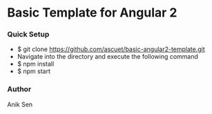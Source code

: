 # Basic Template for Angular 2

### Quick Setup
- $ git clone https://github.com/ascuet/basic-angular2-template.git
- Navigate into the directory and execute the following command
- $ npm install
- $ npm start

### Author
Anik Sen